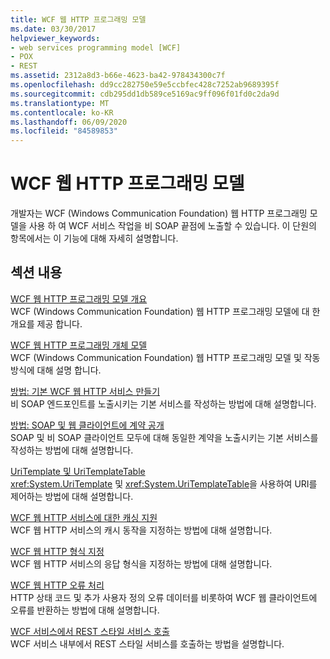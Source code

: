 ```yaml
---
title: WCF 웹 HTTP 프로그래밍 모델
ms.date: 03/30/2017
helpviewer_keywords:
- web services programming model [WCF]
- POX
- REST
ms.assetid: 2312a8d3-b66e-4623-ba42-978434300c7f
ms.openlocfilehash: dd9cc282750e59e5ccbfec428c7252ab9689395f
ms.sourcegitcommit: cdb295dd1db589ce5169ac9ff096f01fd0c2da9d
ms.translationtype: MT
ms.contentlocale: ko-KR
ms.lasthandoff: 06/09/2020
ms.locfileid: "84589853"
---
```

# <a name="wcf-web-http-programming-model"></a>WCF 웹 HTTP 프로그래밍 모델
개발자는 WCF (Windows Communication Foundation) 웹 HTTP 프로그래밍 모델을 사용 하 여 WCF 서비스 작업을 비 SOAP 끝점에 노출할 수 있습니다. 이 단원의 항목에서는 이 기능에 대해 자세히 설명합니다.  
  
## <a name="in-this-section"></a>섹션 내용  
 [WCF 웹 HTTP 프로그래밍 모델 개요](wcf-web-http-programming-model-overview.md)  
 WCF (Windows Communication Foundation) 웹 HTTP 프로그래밍 모델에 대 한 개요를 제공 합니다.  
  
 [WCF 웹 HTTP 프로그래밍 개체 모델](wcf-web-http-programming-object-model.md)  
 WCF (Windows Communication Foundation) 웹 HTTP 프로그래밍 모델 및 작동 방식에 대해 설명 합니다.  
  
 [방법: 기본 WCF 웹 HTTP 서비스 만들기](how-to-create-a-basic-wcf-web-http-service.md)  
 비 SOAP 엔드포인트를 노출시키는 기본 서비스를 작성하는 방법에 대해 설명합니다.  
  
 [방법: SOAP 및 웹 클라이언트에 계약 공개](how-to-expose-a-contract-to-soap-and-web-clients.md)  
 SOAP 및 비 SOAP 클라이언트 모두에 대해 동일한 계약을 노출시키는 기본 서비스를 작성하는 방법에 대해 설명합니다.  
  
 [UriTemplate 및 UriTemplateTable](uritemplate-and-uritemplatetable.md)  
 <xref:System.UriTemplate> 및 <xref:System.UriTemplateTable>을 사용하여 URI를 제어하는 방법에 대해 설명합니다.  
  
 [WCF 웹 HTTP 서비스에 대한 캐싱 지원](caching-support-for-wcf-web-http-services.md)  
 WCF 웹 HTTP 서비스의 캐시 동작을 지정하는 방법에 대해 설명합니다.  
  
 [WCF 웹 HTTP 형식 지정](wcf-web-http-formatting.md)  
 WCF 웹 HTTP 서비스의 응답 형식을 지정하는 방법에 대해 설명합니다.  
  
 [WCF 웹 HTTP 오류 처리](wcf-web-http-error-handling.md)  
 HTTP 상태 코드 및 추가 사용자 정의 오류 데이터를 비롯하여 WCF 웹 클라이언트에 오류를 반환하는 방법에 대해 설명합니다.  
  
 [WCF 서비스에서 REST 스타일 서비스 호출](calling-a-rest-style-service-from-a-wcf-service.md)  
 WCF 서비스 내부에서 REST 스타일 서비스를 호출하는 방법을 설명합니다.
